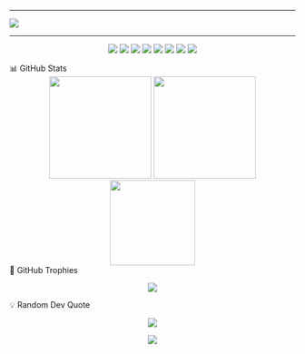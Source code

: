 <!-- ## 🏆GitHub Trophies -->
<!-- ![](https://github-trophies.vercel.app/?username=Quan-PX&theme=radical&no-frame=false&no-bg=false&margin-w=4) -->
<!-- Đây là một comment, nó sẽ không hiển thị trên GitHub -->

<!--  ### ✍️Random Dev Quote -->
<!-- ![](https://quotes-github-readme.vercel.app/api?type=horizontal&theme=radical) -->

---
[![](https://visitcount.itsvg.in/api?id=Quan-PX&icon=0&color=0)](https://visitcount.itsvg.in)

---------------
<p align="center"> <img src="https://img.shields.io/badge/Java-%23ED8B00.svg?style=flat&logo=java&logoColor=white" /> <img src="https://img.shields.io/badge/JavaScript-%23323330.svg?style=flat&logo=javascript&logoColor=%23F7DF1E" /> <img src="https://img.shields.io/badge/TypeScript-%23007ACC.svg?style=flat&logo=typescript&logoColor=white" /> <img src="https://img.shields.io/badge/HTML5-%23E34F26.svg?style=flat&logo=html5&logoColor=white" /> <img src="https://img.shields.io/badge/CSS3-%231572B6.svg?style=flat&logo=css3&logoColor=white" /> <img src="https://img.shields.io/badge/Angular-%23DD0031.svg?style=flat&logo=angular&logoColor=white" /> <img src="https://img.shields.io/badge/Next.js-black?style=flat&logo=next.js&logoColor=white" /> <img src="https://img.shields.io/badge/React-%2320232a.svg?style=flat&logo=react&logoColor=%2361DAFB" /> </p>
📊 GitHub Stats
<div align="center"> <img src="https://github-readme-stats.vercel.app/api?username=Quan-PX&show_icons=true&theme=tokyonight&hide_border=true" height="180em"/> <img src="https://github-readme-streak-stats.herokuapp.com/?user=Quan-PX&theme=tokyonight&hide_border=true" height="180em"/> </div> <div align="center"> <img src="https://github-readme-stats.vercel.app/api/top-langs/?username=Quan-PX&theme=tokyonight&hide_border=true&layout=compact" height="150em"/> </div>
🌟 GitHub Trophies
<p align="center"> <img src="https://github-profile-trophy.vercel.app/?username=Quan-PX&theme=radical&no-frame=true&margin-w=4" /> </p>
💡 Random Dev Quote
<p align="center"> <img src="https://quotes-github-readme.vercel.app/api?type=horizontal&theme=tokyonight" /> </p>
<p align="center"> <img src="https://komarev.com/ghpvc/?username=Quan-PX&label=Profile%20Views&color=blue&style=flat" /> </p>
